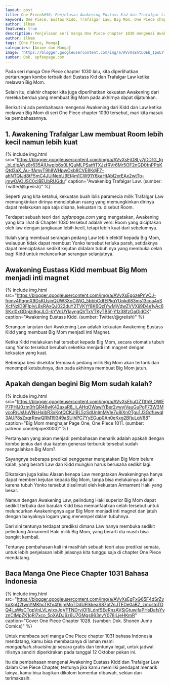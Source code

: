 ```yaml
---
layout: post
title: One Piece&#58; Penjelasan Awakening Eustass Kid dan Trafalgar Law, Big Mom Belum Kalah?
keyword: One Piece, Eustas Kidd, Trafalgar Law, Big Mom, One Piece chapter 1030, Baca Manga One Piece Chapter 1031 bahasa indonesia, Awakening Eustas Kidd, Awakening Trafalgar Law
author: ilham
featured: true
description: Penjelasan seri manga One Piece chapter 1030 mengenai Awakening dari Eustass Kidd dan Trafalgar Law, Big Mom sudah kalah? simak selengkapnya.
author: ilham
tags: [One Piece, Manga]
categories: [Anime dan Manga]
image: 'https://blogger.googleusercontent.com/img/a/AVvXsEhtLQEh_IpoLYl5DUHH14lKY8FchVE9uvnOFxpPA_Gx2BjQ2VLcSG9z9m8EpZX89bN6AUKn5GbeoHYdIOWiFlwz6b6qnpX4mrfJcZ5gZdCiRN3_k5wf5GHxKxmZuVtHHsfuc3taWPdLxd3ln4ZfZAV7FCACi39XJuQ1A1uJFDeuHU3tBi-6DidYwE4h'
sumber: Dok. opfanpage.com
---
```


Pada seri manga One Piece chapter 1030 lalu, kita diperlihatkan pertarungan kombo terbaik dari Eustass Kid dan Trafalgar Law ketika melawan Big Mom.

Selain itu, diakhir chapter kita juga diperlihatkan kekuatan Awakening dari mereka berdua yang membuat Big Mom pada akhirnya dapat dijatuhkan.

Berikut ini ada pembahasan mengenai Awakening dari Kidd dan Law ketika melawan Big Mom di seri One Piece chapter 1030 tersebut, mari kita masuk ke pembahasannya.

## 1. Awakening Trafalgar Law membuat Room lebih kecil namun lebih kuat

{% include img.html
src="https://blogger.googleusercontent.com/img/a/AVvXsEjO8Ly7jDD1G_fg_bLdIpANz8r635AIUwpjb6x0LfQuMLPSatftTXJzfRVr6Mr5OF2nGD0fnPPbKQtd3aX_Au-lfAmvT9h8WHpwOxb8CVE8KdjF7-ahNTQIJd8tF5mC4JUiNebU9Ef4m1CW91Y6kaHtAbl2xrEAx2wtTp-jmwOAOJSC0ciBEUbRUGdu"
caption="Awakenibg Trafalgar Law. (sumber: Twitter/@greiish)" %}

Seperti yang kita ketahui, kekuatan buah iblis paramecia milik Trafalgar Law memungkinkan dirinya menciptakan ruang yang memungkinkan dirinya dapat melakukan apa saja disana, kekuatan itu disebut Room.

Terdapat sebuah teori dari <i>opfanpage.com</i> yang mengatakan, Awakening yang kita lihat di Chapter 1030 tersebut adalah versi Room yang diciptakan oleh law dengan jangkauan lebih kecil, tetapi lebih kuat dari sebelumnya.

Itulah yang membuat serangan pedang Law lebih efektif kepada Big Mom, walaupun tidak dapat membuat Yonko tersebut terluka parah, setidaknya dapat menciptakan sedikit kejutan didalam tubuh nya yang membuka celah bagi Kidd untuk meluncurkan serangan selanjutnya.

## Awakening Eustass Kidd membuat Big Mom menjadi inti magnet

{% include img.html
src="https://blogger.googleusercontent.com/img/a/AVvXsEgozePnVCJ-fnmv4PqgnX9DsKUsinQUW3XoCWjG_5bbbCdfEPkqYUpkdl83ms13cca4xSXcfNzlD9FIpIvL8xRAxQJ022duY2TVKYf8K6QzlYwMjVdwZVVXji9D4e1yAc6SKxl0xGDnjzi8grJLG-kYVdUYIayngQVTxVTKyTB5f-Y1z38fzOaGjdCK"
caption="Awakening Eustass Kidd. (sumber: Twitter/@greiish)" %}

Serangan lanjutan dari Awakening Law adalah kekuatan Awakening Eustass Kidd yang membuat Big Mom menjadi inti Magnet.

Ketika Kidd melakukan hal tersebut kepada Big Mom, secara otomatis tubuh sang Yonko tersebut berubah seketika menjadi inti magnet dengan kekuatan yang kuat.

Beberapa besi disekitar termasuk pedang milik Big Mom akan tertarik dan menempel ketubuhnya, dan pada akhirnya membuat Big Mom jatuh.

## Apakah dengan begini Big Mom sudah kalah?

{% include img.html
src="https://blogger.googleusercontent.com/img/a/AVvXsEhuOZTtfh9_OWEP7PHlJ0zm0frQR48wK42axaR8_ii_AHqOWawIYBer2vwyiVauGuPgF73W3MvcoRrUsUuVNsHaibR3xKptQCKJIBL5zSdUnImMVle7u8iXn0Tgu1J3Gdfuwql3AUP8sZxqrRpwQRM19349aSUihPC7YyEGup0An0eKxg2BfjuLqV68"
caption="Big Mom menghajar Page One, One Piece 1011. (sumber: patreon.com/elpipe3000)" %}

Pertanyaan yang akan menjadi pembahasan menarik adalah apakah dengan kombo jenius dari dua kapten generasi terburuk tersebut sudah mengalahkan Big Mom?.

Sayangnya beberapa prediksi penggemar mengatakan Big Mom belum kalah, yang berarti Law dan Kidd mungkin harus berusaha sedikit lagi.

Dikatakan juga kalau Alasan kenapa Law mengatakan Awakeningnya hanya dapat memberi kejutan kepada Big Mom, tanpa bisa melukainya adalah karena tubuh Yonko tersebut diselimuti oleh kekuatan Armament Haki yang besar.

Namun dengan Awakening Law, pelindung Haki superior Big Mom dapat sedikit terbuka dan barulah Kidd bisa memanfaatkan celah tersebut untuk meluncurkan Awakeningnya agar Big Mom menjadi inti magnet dan jatuh dengan banyaknya logam yang menempel dalam tubuhnya.

Dari sini tentunya terdapat prediksi dimana Law hanya membuka sedikit pelindung Armament Haki milik Big Mom, yang berarti dia masih bisa bangkit kembali.

Tentunya pembahasan kali ini masihlah sebuah teori atau prediksi semata, untuk lebih penjelasan lebih jelasnya kita tunggu saja di chapter One Piece mendatang.

## Baca Manga One Piece Chapter 1031 Bahasa Indonesia

{% include img.html
src="https://blogger.googleusercontent.com/img/a/AVvXsEgFxG65F4dSrZykxXpQ2twnYMKhcTKfv4f6jmMoTDdUEIkkeaS87bt7nJTEDe0aBZ_zmcstpTDQ4i_sWsCTgpVnLVLwlxxJqVFTNDrviOl1jLdnfSEeRnzAVSjGtuwjfaPHsDafsYyznCIMpZK1gRl7xco_5pXADJ6z6U7GMgs963nyY078jLjeHKmR"
caption="Cover One Piece Chapter 1028. (sumber: Dok. Shonen Jump Comics)" %}

Untuk membaca seri manga One Piece chapter 1031 bahasa Indonesia mendatang, kamu bisa membacanya di laman resmi  <i>mangaplush.shueisha.jp</i> secara gratis dan tentunya legal, untuk jadwal rilisnya sendiri diperkirakan pada tanggal 12 Oktober pekan ini.

Itu dia pembahasan mengenai Awakening Eustass Kidd dan Trafalgar Law dalam One Piece Chapter, tentunya jika kamu memiliki pendapat menarik lainya, kamu bisa bagikan dikolom komentar dibawah, sekian dan terimakasih.
